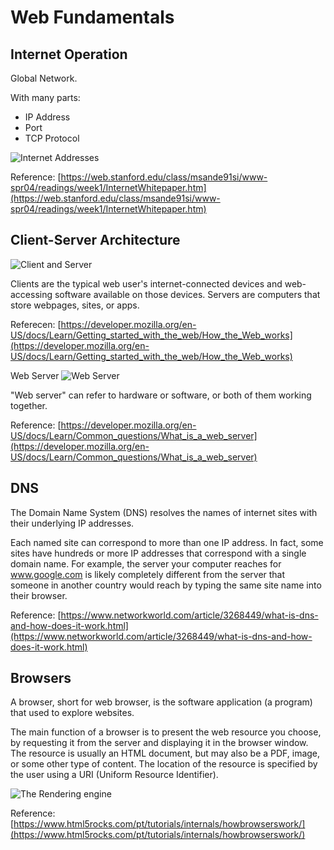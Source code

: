 # Web Fundamentals

## Internet Operation

Global Network.

With many parts:
* IP Address
* Port
* TCP Protocol

![Internet Addresses](https://web.stanford.edu/class/msande91si/www-spr04/readings/week1/InternetWhitepaper_files/ruswp_diag1.gif)

Reference: [https://web.stanford.edu/class/msande91si/www-spr04/readings/week1/InternetWhitepaper.htm](https://web.stanford.edu/class/msande91si/www-spr04/readings/week1/InternetWhitepaper.htm)

## Client-Server Architecture

![Client and Server](https://mdn.mozillademos.org/files/8973/Client-server.jpg)

Clients are the typical web user's internet-connected devices and web-accessing software available on those devices.
Servers are computers that store webpages, sites, or apps.

Referecen: [https://developer.mozilla.org/en-US/docs/Learn/Getting_started_with_the_web/How_the_Web_works](https://developer.mozilla.org/en-US/docs/Learn/Getting_started_with_the_web/How_the_Web_works)

Web Server
![Web Server](https://mdn.mozillademos.org/files/8659/web-server.svg)

"Web server" can refer to hardware or software, or both of them working together.

Reference: [https://developer.mozilla.org/en-US/docs/Learn/Common_questions/What_is_a_web_server](https://developer.mozilla.org/en-US/docs/Learn/Common_questions/What_is_a_web_server)


## DNS

The Domain Name System (DNS) resolves the names of internet sites with their underlying IP addresses.

Each named site can correspond to more than one IP address. In fact, some sites have hundreds or more IP addresses that correspond with a single domain name. For example, the server your computer reaches for www.google.com is likely completely different from the server that someone in another country would reach by typing the same site name into their browser.

Reference: [https://www.networkworld.com/article/3268449/what-is-dns-and-how-does-it-work.html](https://www.networkworld.com/article/3268449/what-is-dns-and-how-does-it-work.html)

## Browsers

A browser, short for web browser, is the software application (a program) that used to explore websites.

The main function of a browser is to present the web resource you choose, by requesting it from the server and displaying it in the browser window. The resource is usually an HTML document, but may also be a PDF, image, or some other type of content. The location of the resource is specified by the user using a URI (Uniform Resource Identifier).

![The Rendering engine](https://cdn-images-1.medium.com/max/1024/1*grQU_pdyKp_Dm2hj5jhcXg.png)

Reference: [https://www.html5rocks.com/pt/tutorials/internals/howbrowserswork/](https://www.html5rocks.com/pt/tutorials/internals/howbrowserswork/)